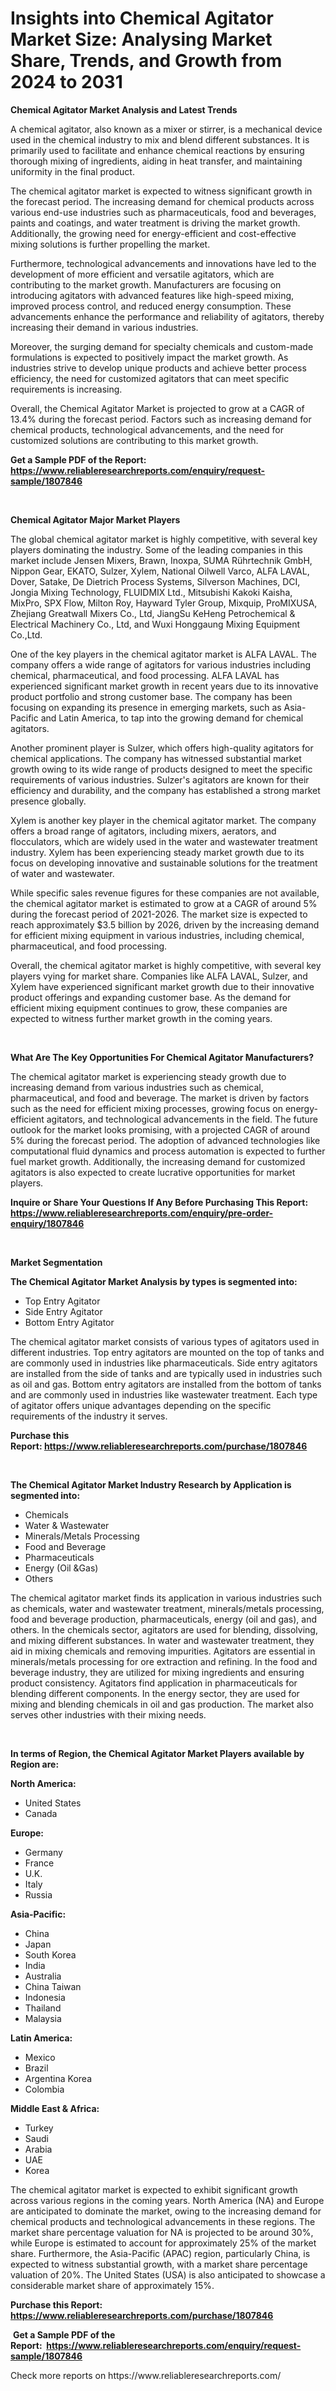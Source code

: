 <p><h1>Insights into Chemical Agitator Market Size: Analysing Market Share, Trends, and Growth from 2024 to 2031</h1></p><p><strong>Chemical Agitator Market Analysis and Latest Trends</strong></p>
<p><p>A chemical agitator, also known as a mixer or stirrer, is a mechanical device used in the chemical industry to mix and blend different substances. It is primarily used to facilitate and enhance chemical reactions by ensuring thorough mixing of ingredients, aiding in heat transfer, and maintaining uniformity in the final product.</p><p>The chemical agitator market is expected to witness significant growth in the forecast period. The increasing demand for chemical products across various end-use industries such as pharmaceuticals, food and beverages, paints and coatings, and water treatment is driving the market growth. Additionally, the growing need for energy-efficient and cost-effective mixing solutions is further propelling the market.</p><p>Furthermore, technological advancements and innovations have led to the development of more efficient and versatile agitators, which are contributing to the market growth. Manufacturers are focusing on introducing agitators with advanced features like high-speed mixing, improved process control, and reduced energy consumption. These advancements enhance the performance and reliability of agitators, thereby increasing their demand in various industries.</p><p>Moreover, the surging demand for specialty chemicals and custom-made formulations is expected to positively impact the market growth. As industries strive to develop unique products and achieve better process efficiency, the need for customized agitators that can meet specific requirements is increasing.</p><p>Overall, the Chemical Agitator Market is projected to grow at a CAGR of 13.4% during the forecast period. Factors such as increasing demand for chemical products, technological advancements, and the need for customized solutions are contributing to this market growth.</p></p>
<p><strong>Get a Sample PDF of the Report:&nbsp; <a href="https://www.reliableresearchreports.com/enquiry/request-sample/1807846">https://www.reliableresearchreports.com/enquiry/request-sample/1807846</a></strong></p>
<p>&nbsp;</p>
<p><strong>Chemical Agitator Major Market Players</strong></p>
<p><p>The global chemical agitator market is highly competitive, with several key players dominating the industry. Some of the leading companies in this market include Jensen Mixers, Brawn, Inoxpa, SUMA Rührtechnik GmbH, Nippon Gear, EKATO, Sulzer, Xylem, National Oilwell Varco, ALFA LAVAL, Dover, Satake, De Dietrich Process Systems, Silverson Machines, DCI, Jongia Mixing Technology, FLUIDMIX Ltd., Mitsubishi Kakoki Kaisha, MixPro, SPX Flow, Milton Roy, Hayward Tyler Group, Mixquip, ProMIXUSA, Zhejiang Greatwall Mixers Co., Ltd, JiangSu KeHeng Petrochemical & Electrical Machinery Co., Ltd, and Wuxi Honggaung Mixing Equipment Co.,Ltd.</p><p>One of the key players in the chemical agitator market is ALFA LAVAL. The company offers a wide range of agitators for various industries including chemical, pharmaceutical, and food processing. ALFA LAVAL has experienced significant market growth in recent years due to its innovative product portfolio and strong customer base. The company has been focusing on expanding its presence in emerging markets, such as Asia-Pacific and Latin America, to tap into the growing demand for chemical agitators.</p><p>Another prominent player is Sulzer, which offers high-quality agitators for chemical applications. The company has witnessed substantial market growth owing to its wide range of products designed to meet the specific requirements of various industries. Sulzer's agitators are known for their efficiency and durability, and the company has established a strong market presence globally.</p><p>Xylem is another key player in the chemical agitator market. The company offers a broad range of agitators, including mixers, aerators, and flocculators, which are widely used in the water and wastewater treatment industry. Xylem has been experiencing steady market growth due to its focus on developing innovative and sustainable solutions for the treatment of water and wastewater.</p><p>While specific sales revenue figures for these companies are not available, the chemical agitator market is estimated to grow at a CAGR of around 5% during the forecast period of 2021-2026. The market size is expected to reach approximately $3.5 billion by 2026, driven by the increasing demand for efficient mixing equipment in various industries, including chemical, pharmaceutical, and food processing.</p><p>Overall, the chemical agitator market is highly competitive, with several key players vying for market share. Companies like ALFA LAVAL, Sulzer, and Xylem have experienced significant market growth due to their innovative product offerings and expanding customer base. As the demand for efficient mixing equipment continues to grow, these companies are expected to witness further market growth in the coming years.</p></p>
<p>&nbsp;</p>
<p><strong>What Are The Key Opportunities For Chemical Agitator Manufacturers?</strong></p>
<p><p>The chemical agitator market is experiencing steady growth due to increasing demand from various industries such as chemical, pharmaceutical, and food and beverage. The market is driven by factors such as the need for efficient mixing processes, growing focus on energy-efficient agitators, and technological advancements in the field. The future outlook for the market looks promising, with a projected CAGR of around 5% during the forecast period. The adoption of advanced technologies like computational fluid dynamics and process automation is expected to further fuel market growth. Additionally, the increasing demand for customized agitators is also expected to create lucrative opportunities for market players.</p></p>
<p><strong>Inquire or Share Your Questions If Any Before Purchasing This Report: <a href="https://www.reliableresearchreports.com/enquiry/pre-order-enquiry/1807846">https://www.reliableresearchreports.com/enquiry/pre-order-enquiry/1807846</a></strong></p>
<p>&nbsp;</p>
<p><strong>Market Segmentation</strong></p>
<p><strong>The Chemical Agitator Market Analysis by types is segmented into:</strong></p>
<p><ul><li>Top Entry Agitator</li><li>Side Entry Agitator</li><li>Bottom Entry Agitator</li></ul></p>
<p><p>The chemical agitator market consists of various types of agitators used in different industries. Top entry agitators are mounted on the top of tanks and are commonly used in industries like pharmaceuticals. Side entry agitators are installed from the side of tanks and are typically used in industries such as oil and gas. Bottom entry agitators are installed from the bottom of tanks and are commonly used in industries like wastewater treatment. Each type of agitator offers unique advantages depending on the specific requirements of the industry it serves.</p></p>
<p><strong>Purchase this Report:&nbsp;<a href="https://www.reliableresearchreports.com/purchase/1807846">https://www.reliableresearchreports.com/purchase/1807846</a></strong></p>
<p>&nbsp;</p>
<p><strong>The Chemical Agitator Market Industry Research by Application is segmented into:</strong></p>
<p><ul><li>Chemicals</li><li>Water & Wastewater</li><li>Minerals/Metals Processing</li><li>Food and Beverage</li><li>Pharmaceuticals</li><li>Energy (Oil &Gas)</li><li>Others</li></ul></p>
<p><p>The chemical agitator market finds its application in various industries such as chemicals, water and wastewater treatment, minerals/metals processing, food and beverage production, pharmaceuticals, energy (oil and gas), and others. In the chemicals sector, agitators are used for blending, dissolving, and mixing different substances. In water and wastewater treatment, they aid in mixing chemicals and removing impurities. Agitators are essential in minerals/metals processing for ore extraction and refining. In the food and beverage industry, they are utilized for mixing ingredients and ensuring product consistency. Agitators find application in pharmaceuticals for blending different components. In the energy sector, they are used for mixing and blending chemicals in oil and gas production. The market also serves other industries with their mixing needs.</p></p>
<p>&nbsp;</p>
<p><strong>In terms of Region, the Chemical Agitator Market Players available by Region are:</strong></p>
<p>
    <p> <strong> North America: </strong>
        <ul>
            <li>United States</li>
            <li>Canada</li>
        </ul>
        </p> 
    <p> <strong> Europe: </strong>
        <ul>
            <li>Germany</li>
            <li>France</li>
            <li>U.K.</li>
            <li>Italy</li>
            <li>Russia</li>
        </ul>
        </p> 
    <p> <strong> Asia-Pacific: </strong>
        <ul>
            <li>China</li>
            <li>Japan</li>
            <li>South Korea</li>
            <li>India</li>
            <li>Australia</li>
            <li>China Taiwan</li>
            <li>Indonesia</li>
            <li>Thailand</li>
            <li>Malaysia</li>
        </ul>
        </p> 
    <p> <strong> Latin America: </strong>
        <ul>
            <li>Mexico</li>
            <li>Brazil</li>
            <li>Argentina Korea</li>
            <li>Colombia</li>
        </ul>
        </p> 
    <p> <strong> Middle East & Africa: </strong>
        <ul>
            <li>Turkey</li>
            <li>Saudi</li>
            <li>Arabia</li>
            <li>UAE</li>
            <li>Korea</li>
        </ul>
    </p>
    </p>
<p><p>The chemical agitator market is expected to exhibit significant growth across various regions in the coming years. North America (NA) and Europe are anticipated to dominate the market, owing to the increasing demand for chemical products and technological advancements in these regions. The market share percentage valuation for NA is projected to be around 30%, while Europe is estimated to account for approximately 25% of the market share. Furthermore, the Asia-Pacific (APAC) region, particularly China, is expected to witness substantial growth, with a market share percentage valuation of 20%. The United States (USA) is also anticipated to showcase a considerable market share of approximately 15%.</p></p>
<p><strong>Purchase this Report: <a href="https://www.reliableresearchreports.com/purchase/1807846">https://www.reliableresearchreports.com/purchase/1807846</a></strong></p>
<p>&nbsp;<strong>Get a Sample PDF of the Report:&nbsp;&nbsp;<a href="https://www.reliableresearchreports.com/enquiry/request-sample/1807846">https://www.reliableresearchreports.com/enquiry/request-sample/1807846</a></strong></p>
<p><strong></strong></p>
<p>Check more reports on https://www.reliableresearchreports.com/</p>